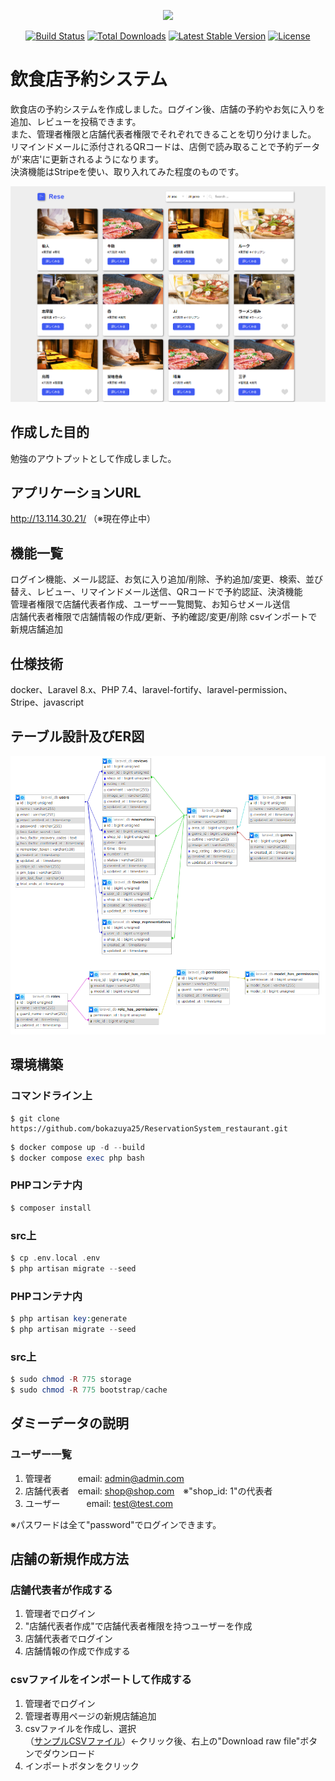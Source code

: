 <p align="center"><a href="https://laravel.com" target="_blank"><img src="https://raw.githubusercontent.com/laravel/art/master/logo-lockup/5%20SVG/2%20CMYK/1%20Full%20Color/laravel-logolockup-cmyk-red.svg" width="400"></a></p>

<p align="center">
<a href="https://travis-ci.org/laravel/framework"><img src="https://travis-ci.org/laravel/framework.svg" alt="Build Status"></a>
<a href="https://packagist.org/packages/laravel/framework"><img src="https://img.shields.io/packagist/dt/laravel/framework" alt="Total Downloads"></a>
<a href="https://packagist.org/packages/laravel/framework"><img src="https://img.shields.io/packagist/v/laravel/framework" alt="Latest Stable Version"></a>
<a href="https://packagist.org/packages/laravel/framework"><img src="https://img.shields.io/packagist/l/laravel/framework" alt="License"></a>
</p>

# 飲食店予約システム
飲食店の予約システムを作成しました。ログイン後、店舗の予約やお気に入りを追加、レビューを投稿できます。  
また、管理者権限と店舗代表者権限でそれぞれできることを切り分けました。  
リマインドメールに添付されるQRコードは、店側で読み取ることで予約データが'来店'に更新されるようになります。  
決済機能はStripeを使い、取り入れてみた程度のものです。  

![alt text](img/home.png)

## 作成した目的
勉強のアウトプットとして作成しました。

## アプリケーションURL
http://13.114.30.21/ （※現在停止中）

## 機能一覧
ログイン機能、メール認証、お気に入り追加/削除、予約追加/変更、検索、並び替え、レビュー、リマインドメール送信、QRコードで予約認証、決済機能  
管理者権限で店舗代表者作成、ユーザー一覧閲覧、お知らせメール送信  
店舗代表者権限で店舗情報の作成/更新、予約確認/変更/削除  csvインポートで新規店舗追加

## 仕様技術
docker、Laravel 8.x、PHP 7.4、laravel-fortify、laravel-permission、Stripe、javascript

## テーブル設計及びER図
![alt text](img/table.png)

## 環境構築
### コマンドライン上
```
$ git clone https://github.com/bokazuya25/ReservationSystem_restaurant.git
```

```php
$ docker compose up -d --build
$ docker compose exec php bash
```
### PHPコンテナ内
```php
$ composer install
```

### src上
```php
$ cp .env.local .env
$ php artisan migrate --seed
```

### PHPコンテナ内
```php
$ php artisan key:generate
$ php artisan migrate --seed
```

### src上
```php
$ sudo chmod -R 775 storage
$ sudo chmod -R 775 bootstrap/cache
```

## ダミーデータの説明
### ユーザー一覧
1. 管理者　　　email: admin@admin.com
2. 店舗代表者　email: shop@shop.com　※"shop_id: 1"の代表者
3. ユーザー　　　email: test@test.com  

※パスワードは全て"password"でログインできます。

## 店舗の新規作成方法
### 店舗代表者が作成する
1. 管理者でログイン
2. "店舗代表者作成"で店舗代表者権限を持つユーザーを作成
3. 店舗代表者でログイン
4. 店舗情報の作成で作成する

### csvファイルをインポートして作成する
1. 管理者でログイン
2. 管理者専用ページの新規店舗追加
3. csvファイルを作成し、選択  
（[サンプルCSVファイル](img/csvインポート用.csv)）←クリック後、右上の"Download raw file"ボタンでダウンロード
4. インポートボタンをクリック


